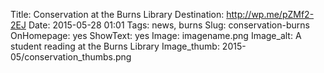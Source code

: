 Title: Conservation at the Burns Library 
Destination: http://wp.me/pZMf2-2EJ
Date: 2015-05-28 01:01 
Tags: news, burns 
Slug: conservation-burns
OnHomepage: yes
ShowText: yes
Image: imagename.png
Image_alt: A student reading at the Burns Library
Image_thumb: 2015-05/conservation_thumbs.png

